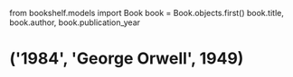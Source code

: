 from bookshelf.models import Book
book = Book.objects.first()
book.title, book.author, book.publication_year
# ('1984', 'George Orwell', 1949)
